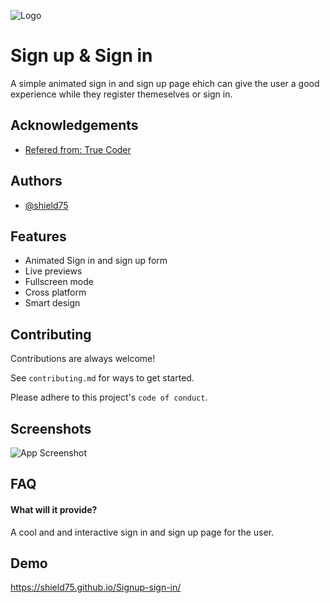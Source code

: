 
![Logo](https://www.linkpicture.com/q/rid3.jpg)


# Sign up & Sign in 

A simple animated sign in and sign up page ehich can give the user a good experience while they register themeselves or sign in.


## Acknowledgements

 - [Refered from: True Coder ](https://youtu.be/piG91X4sV2U)
 


## Authors

- [@shield75](https://github.com/shield75)


## Features

- Animated Sign in and sign up form
- Live previews
- Fullscreen mode
- Cross platform
- Smart design


## Contributing

Contributions are always welcome!

See `contributing.md` for ways to get started.

Please adhere to this project's `code of conduct`.


## Screenshots

![App Screenshot](https://www.linkpicture.com/q/scrn.jpg)


## FAQ

#### What will it provide?

A cool and and interactive sign in and sign up page for the user.




## Demo

https://shield75.github.io/Signup-sign-in/

